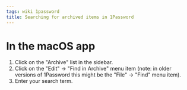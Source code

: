 ```yaml
---
tags: wiki 1password
title: Searching for archived items in 1Password
---
```


# In the macOS app

1. Click on the "Archive" list in the sidebar.
2. Click on the "Edit" → "Find in Archive" menu item (note: in older versions of 1Password this might be the "File" → "Find" menu item).
3. Enter your search term.
